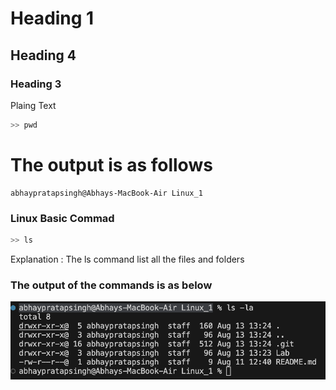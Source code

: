 #       Heading 1
##      Heading 4
###     Heading 3

Plaing Text

```bash
>> pwd
```

# The output is as follows

```
abhaypratapsingh@Abhays-MacBook-Air Linux_1

```

### Linux Basic Commad 
``` bash
>> ls
```
Explanation : The ls command list all the files and folders

### The output of the commands is as below

![images](./images/ls.png)